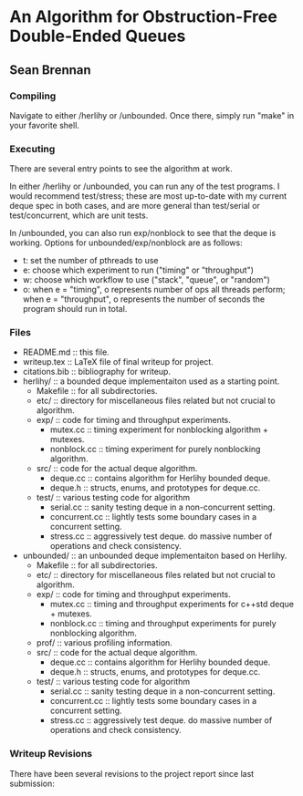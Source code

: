 An Algorithm for Obstruction-Free Double-Ended Queues
=====================================================
Sean Brennan
------------

### Compiling ###
Navigate to either /herlihy or /unbounded. Once there, simply run "make" in your favorite shell.

### Executing ###
There are several entry points to see the algorithm at work.

In either /herlihy or /unbounded, you can run any of the test programs. I would recommend test/stress; these are most up-to-date with my current deque spec in both cases, and are more general than test/serial or test/concurrent, which are unit tests.

In /unbounded, you can also run exp/nonblock to see that the deque is working. Options for unbounded/exp/nonblock are as follows:
* t: set the number of pthreads to use
* e: choose which experiment to run ("timing" or "throughput")
* w: choose which workflow to use ("stack", "queue", or "random")
* o: when e = "timing", o represents number of ops all threads perform; when e = "throughput", o represents the number of seconds the program should run in total.

### Files ###
* README.md :: this file.
* writeup.tex :: LaTeX file of final writeup for project.
* citations.bib :: bibliography for writeup.
* herlihy/ :: a bounded deque implementaiton used as a starting point.
    * Makefile :: for all subdirectories.
    * etc/ :: directory for miscellaneous files related but not crucial to algorithm.
    * exp/ :: code for timing and throughput experiments.
        * mutex.cc :: timing experiment for nonblocking algorithm + mutexes.
        * nonblock.cc :: timing experiment for purely nonblocking algorithm.
    * src/ :: code for the actual deque algorithm.
        * deque.cc :: contains algorithm for Herlihy bounded deque.
        * deque.h :: structs, enums, and prototypes for deque.cc.
    * test/ :: various testing code for algorithm
        * serial.cc :: sanity testing deque in a non-concurrent setting.
        * concurrent.cc :: lightly tests some boundary cases in a concurrent setting.
        * stress.cc :: aggressively test deque. do massive number of operations and check consistency.
* unbounded/ :: an unbounded deque implementaiton based on Herlihy.
    * Makefile :: for all subdirectories.
    * etc/ :: directory for miscellaneous files related but not crucial to algorithm.
    * exp/ :: code for timing and throughput experiments.
        * mutex.cc :: timing and throughput experiments for c++std deque + mutexes.
        * nonblock.cc :: timing and throughput experiments for purely nonblocking algorithm.
    * prof/ :: various profiling information.
    * src/ :: code for the actual deque algorithm.
        * deque.cc :: contains algorithm for Herlihy bounded deque.
        * deque.h :: structs, enums, and prototypes for deque.cc.
    * test/ :: various testing code for algorithm
        * serial.cc :: sanity testing deque in a non-concurrent setting.
        * concurrent.cc :: lightly tests some boundary cases in a concurrent setting.
        * stress.cc :: aggressively test deque. do massive number of operations and check consistency.

### Writeup Revisions ###
There have been several revisions to the project report since last submission: